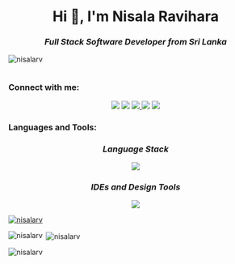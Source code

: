 

<!--
**NisalaRV/NisalaRV** is a ✨ _special_ ✨ repository because its `README.md` (this file) appears on your GitHub profile.

Here are some ideas to get you started:

- 🔭 I’m currently working on ...
- 🌱 I’m currently learning ...
- 👯 I’m looking to collaborate on ...
- 🤔 I’m looking for help with ...
- 💬 Ask me about ...
- 📫 How to reach me: ...
- 😄 Pronouns: ...
- ⚡ Fun fact: ...
-->

<h1 align="center">Hi 👋, I'm Nisala Ravihara</h1>
<h3 align="center"><b><i>Full Stack Software Developer from Sri Lanka</i></b></h3>

<p align="left"> <img src="https://komarev.com/ghpvc/?username=nisalarv&label=Profile%20views&color=0e75b6&style=flat" alt="nisalarv" /> </p>



<p align="left"> <a href="https://twitter.com/" target="blank"><img src="https://img.shields.io/twitter/follow/?logo=twitter&style=for-the-badge" alt="" /></a> </p>

<h3 align="left">Connect with me:</h3>

<!-- ______ -->


<p align="center">
<a href = "https://www.linkedin.com/in/nisala-ravihara-00b784264/" target="blank"><img src="https://img.icons8.com/fluent/48/000000/linkedin.png"/></a>
<a href = "https://twitter.com/NisalaRavihara" target="blank"><img src="https://img.icons8.com/fluency/48/000000/twitter.png"/></a>
<a href="mailto:nisalaravihara129@gmail.com" target="blank"><img src="https://img.icons8.com/fluency/48/000000/gmail-new.png"/>
<!-- <a href = "" target="blank"><img src="https://img.icons8.com/fluent/48/000000/instagram-new.png"/></a> -->
<a href = "https://web.facebook.com/nisala.ravihara.5/" target="blank"><img src="https://img.icons8.com/fluency/48/000000/facebook-new.png"/></a>
<a href = "https://www.hackerrank.com/nisalaravihara11?hr_r=1" target="blank"><img src="https://img.icons8.com/external-tal-revivo-filled-tal-revivo/48/000000/external-hackerrank-is-a-technology-company-that-focuses-on-competitive-programming-logo-filled-tal-revivo.png"/></a>
</p>
<!-- _______ -->
<p align="left">
</p>

<h3 align="left">Languages and Tools:</h3>

<h3 align="center"><b><i>Language Stack </i></b></h3>
<p align="center">
  <a href="https://skillicons.dev">
   <img src="https://skillicons.dev/icons?i=java,html,css,javascript,typescript,python,php,mysql" />
  </a>
</p>

<h3 align="center"><b><i>IDEs and Design Tools </i></b></h3>
<p align="center">
  <a href="https://skillicons.dev">
   <img src="https://skillicons.dev/icons?i=figma,xd,androidstudio,idea,vscode,eclipse" />
  </a>
</p>
<p align="left"> <a href="https://github.com/ryo-ma/github-profile-trophy"><img src="https://github-profile-trophy.vercel.app/?username=nisalarv" alt="nisalarv" /></a> </p>


<p><img align="left" src="https://github-readme-stats.vercel.app/api/top-langs?username=nisalarv&show_icons=true&locale=en&layout=compact" alt="nisalarv" /></p>

<p>&nbsp;<img align="center" src="https://github-readme-stats.vercel.app/api?username=nisalarv&show_icons=true&locale=en" alt="nisalarv" /></p>

<p><img align="center" src="https://github-readme-streak-stats.herokuapp.com/?user=nisalarv&" alt="nisalarv" /></p>
